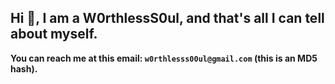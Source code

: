## Hi 👋, I am a W0rthlessS0ul, and that's all I can tell about myself.
**You can reach me at this email: `w0rthlesss00ul@gmail.com` (this is an MD5 hash).**
